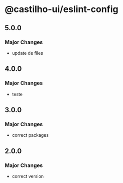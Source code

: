 # @castilho-ui/eslint-config

## 5.0.0

### Major Changes

- update de files

## 4.0.0

### Major Changes

- teste

## 3.0.0

### Major Changes

- correct packages

## 2.0.0

### Major Changes

- correct version
